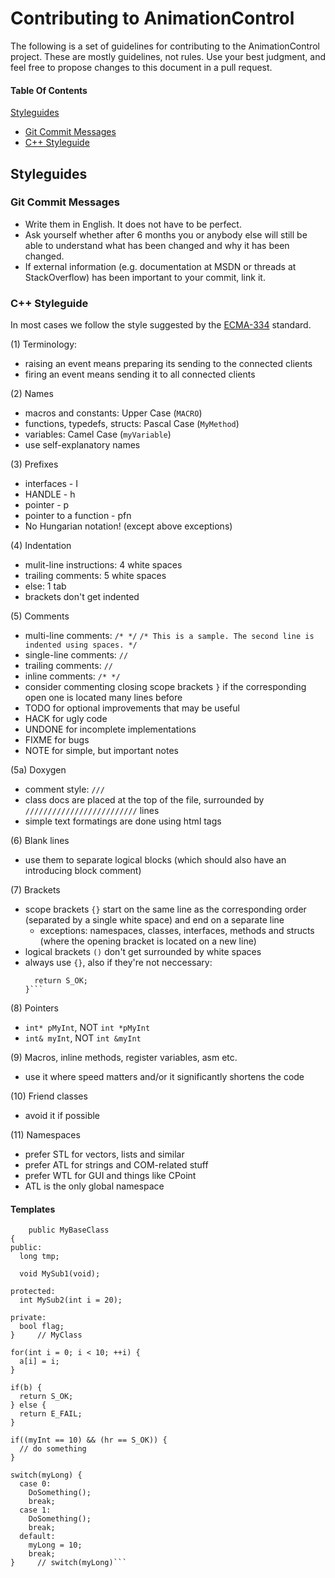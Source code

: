 # Contributing to AnimationControl

The following is a set of guidelines for contributing to the AnimationControl project. These are mostly guidelines, not rules. Use your best judgment, and feel free to propose changes to this document in a pull request.

#### Table Of Contents
[Styleguides](#styleguides)
  * [Git Commit Messages](#git-commit-messages)
  * [C++ Styleguide](#c++-styleguide)

## Styleguides

### Git Commit Messages

* Write them in English. It does not have to be perfect.
* Ask yourself whether after 6 months you or anybody else will still be able to understand what has been changed and why it has been changed.
* If external information (e.g. documentation at MSDN or threads at StackOverflow) has been important to your commit, link it.

### C++ Styleguide

In most cases we follow the style suggested by the [ECMA-334](http://www.ecma-international.org/publications/files/ECMA-ST/Ecma-334.pdf) standard.

(1) Terminology:
  - raising an event means preparing its sending to the connected clients
  - firing an event means sending it to all connected clients

(2) Names
  - macros and constants: Upper Case (```MACRO```)
  - functions, typedefs, structs: Pascal Case (```MyMethod```)
  - variables: Camel Case (```myVariable```)
  - use self-explanatory names

(3) Prefixes
  - interfaces - I
  - HANDLE - h
  - pointer - p
  - pointer to a function - pfn
  - No Hungarian notation! (except above exceptions)

(4) Indentation
  - mulit-line instructions: 4 white spaces
  - trailing comments: 5 white spaces
  - else: 1 tab
  - brackets don't get indented

(5) Comments
  - multi-line comments: ```/* */```
        ```/* This is a sample.
           The second line is indented using spaces. */```
  - single-line comments: ```//```
  - trailing comments: ```//```
  - inline comments: ```/* */```
  - consider commenting closing scope brackets ```}``` if the corresponding open one is located many lines before
  - TODO for optional improvements that may be useful
  - HACK for ugly code
  - UNDONE for incomplete implementations
  - FIXME for bugs
  - NOTE for simple, but important notes

(5a) Doxygen
  - comment style: ```///```
  - class docs are placed at the top of the file, surrounded by ```/////////////////////////``` lines
  - simple text formatings are done using html tags

(6) Blank lines
  - use them to separate logical blocks (which should also have an introducing block comment)

(7) Brackets
  - scope brackets ```{}``` start on the same line as the corresponding order (separated by a single white space) and end on a separate line
       - exceptions: namespaces, classes, interfaces, methods and structs (where the opening bracket is located on a new line)
  - logical brackets ```()``` don't get surrounded by white spaces
  - always use ```{}```, also if they're not neccessary:
       ```if(myBool) {
         return S_OK;
       }```

(8) Pointers
  - ```int* pMyInt```, NOT ```int *pMyInt```
  - ```int& myInt```, NOT ```int &myInt```

(9) Macros, inline methods, register variables, asm etc.
  - use it where speed matters and/or it significantly shortens the code

(10) Friend classes
  - avoid it if possible

(11) Namespaces
  - prefer STL for vectors, lists and similar
  - prefer ATL for strings and COM-related stuff
  - prefer WTL for GUI and things like CPoint
  - ATL is the only global namespace



#### Templates

```class MyClass :
    public MyBaseClass
{
public:
  long tmp;

  void MySub1(void);

protected:
  int MySub2(int i = 20);

private:
  bool flag;
}     // MyClass

for(int i = 0; i < 10; ++i) {
  a[i] = i;
}

if(b) {
  return S_OK;
} else {
  return E_FAIL;
}

if((myInt == 10) && (hr == S_OK)) {
  // do something
}

switch(myLong) {
  case 0:
    DoSomething();
    break;
  case 1:
    DoSomething();
    break;
  default:
    myLong = 10;
    break;
}     // switch(myLong)```
